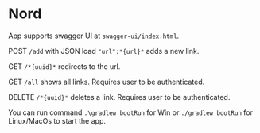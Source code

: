 # Nord

App supports swagger UI at  `swagger-ui/index.html`.

POST `/add` with JSON load `"url":*{url}*` adds a new link.

GET `/*{uuid}*` redirects to the url.

GET `/all` shows all links. Requires user to be authenticated.

DELETE `/*{uuid}*` deletes a link. Requires user to be authenticated.


You can run command `.\gradlew bootRun` for Win or `./gradlew bootRun` for Linux/MacOs to start the app.
